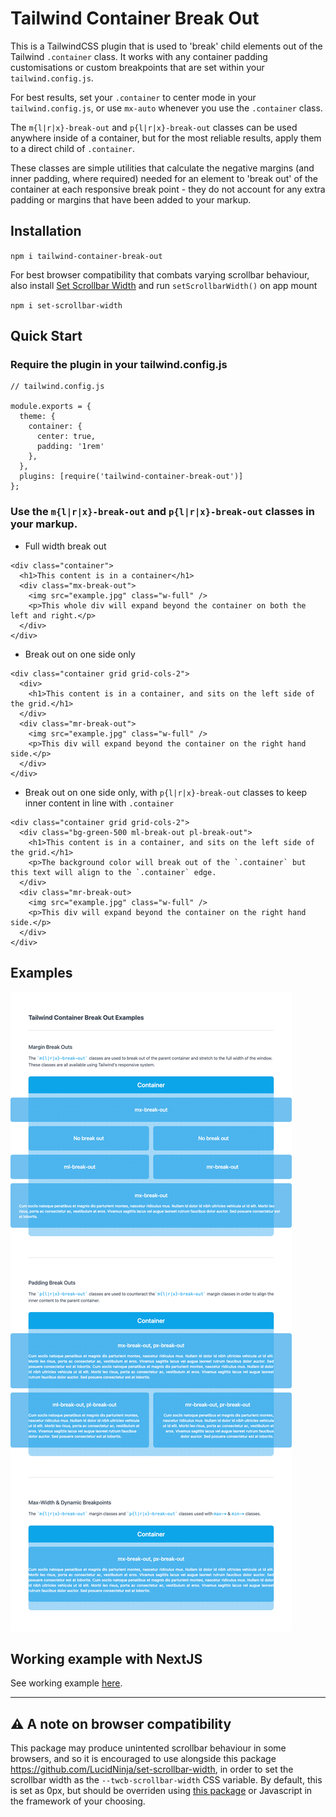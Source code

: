 # Tailwind Container Break Out

This is a TailwindCSS plugin that is used to 'break' child elements out of the Tailwind `.container` class. It works with any container padding customisations or custom breakpoints that are set within your `tailwind.config.js`.

For best results, set your `.container` to center mode in your `tailwind.config.js`, or use `mx-auto` whenever you use the `.container` class.

The `m{l|r|x}-break-out` and `p{l|r|x}-break-out` classes can be used anywhere inside of a container, but for the most reliable results, apply them to a direct child of `.container`.

These classes are simple utilities that calculate the negative margins (and inner padding, where required) needed for an element to 'break out' of the container at each responsive break point - they do not account for any extra padding or margins that have been added to your markup.

## Installation

`npm i tailwind-container-break-out`

For best browser compatibility that combats varying scrollbar behaviour, also install [Set Scrollbar Width](https://github.com/LucidNinja/set-scrollbar-width) and run `setScrollbarWidth()` on app mount

`npm i set-scrollbar-width`

## Quick Start

### Require the plugin in your tailwind.config.js

```
// tailwind.config.js

module.exports = {
  theme: {
    container: {
      center: true,
      padding: '1rem'
    },
  },
  plugins: [require('tailwind-container-break-out')]
};

```

### Use the `m{l|r|x}-break-out` and `p{l|r|x}-break-out` classes in your markup.

- Full width break out

```
<div class="container">
  <h1>This content is in a container</h1>
  <div class="mx-break-out">
    <img src="example.jpg" class="w-full" />
    <p>This whole div will expand beyond the container on both the left and right.</p>
  </div>
</div>
```

- Break out on one side only

```
<div class="container grid grid-cols-2">
  <div>
    <h1>This content is in a container, and sits on the left side of the grid.</h1>
  </div>
  <div class="mr-break-out">
    <img src="example.jpg" class="w-full" />
    <p>This div will expand beyond the container on the right hand side.</p>
  </div>
</div>
```

- Break out on one side only, with `p{l|r|x}-break-out` classes to keep inner content in line with `.container`

```
<div class="container grid grid-cols-2">
  <div class="bg-green-500 ml-break-out pl-break-out">
    <h1>This content is in a container, and sits on the left side of the grid.</h1>
    <p>The background color will break out of the `.container` but this text will align to the `.container` edge.
  </div>
  <div class="mr-break-out>
    <img src="example.jpg" class="w-full" />
    <p>This div will expand beyond the container on the right hand side.</p>
  </div>
</div>
```


## Examples

![Tailwind Container Break Out Examples](./examples/examples.png?raw=true 'Tailwind Container Break Out Examples')

## Working example with NextJS

See working example [here](https://tailwind-container-break-out-beryl.vercel.app/).

---

## ⚠️ A note on browser compatibility
This package may produce unintented scrollbar behaviour in some browsers, and so it is encouraged to use alongside this package https://github.com/LucidNinja/set-scrollbar-width, in order to set the scrollbar width as the `--twcb-scrollbar-width` CSS variable. By default, this is set as 0px, but should be overriden using [this package](https://github.com/LucidNinja/set-scrollbar-width) or Javascript in the framework of your choosing.